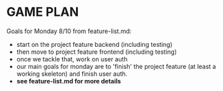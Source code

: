 # GAME PLAN

Goals for Monday 8/10 from feature-list.md:

* start on the project feature backend (including testing)
* then move to project feature frontend (including testing)
* once we tackle that, work on user auth
* our main goals for monday are to 'finish' the project feature (at least a working skeleton) and finish user auth.
* **see feature-list.md for more details**
